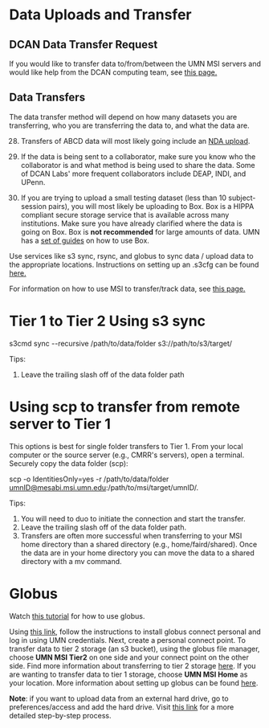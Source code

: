 # Data Uploads and Transfer

## DCAN Data Transfer Request

If you would like to transfer data to/from/between the UMN MSI servers and would like help from the DCAN computing team, see [this page.](requests.md)

## Data Transfers

The data transfer method will depend on how many datasets you are transferring, who you are transferring the data to, and what the data are.

28. Transfers of ABCD data will most likely going include an [NDA upload](https://github.com/DCAN-Labs/nda-bids-upload). 

29. If the data is being sent to a collaborator, make sure you know who the collaborator is and what method is being used to share the data. Some of DCAN Labs' more frequent collaborators include DEAP, INDI, and UPenn.

30. If you are trying to upload a small testing dataset (less than 10 subject-session pairs), you will most likely be uploading to Box. Box is a HIPPA compliant secure storage service that is available across many institutions. Make sure you have already clarified where the data is going on Box. Box is **not recommended** for large amounts of data. UMN has a [set of guides](https://it.umn.edu/services-technologies/self-help-guides/box-secure-storage-work-files-folders) on how to use Box.

Use services like s3 sync, rsync, and globus to sync data / upload data to the appropriate locations. Instructions on setting up an .s3cfg can be found [here.](s3.md)

For information on how to use MSI to transfer/track data, see [this page.](storage.md)

# Tier 1 to Tier 2 Using s3 sync  

s3cmd sync --recursive /path/to/data/folder s3://path/to/s3/target/

Tips: 
1. Leave the trailing slash off of the data folder path

# Using scp to transfer from remote server to Tier 1

This options is best for single folder transfers to Tier 1. From your local computer or the source server (e.g., CMRR's servers), open a terminal. Securely copy the data folder (scp):

scp -o IdentitiesOnly=yes -r /path/to/data/folder umnID@mesabi.msi.umn.edu:/path/to/msi/target/umnID/.

Tips: 
1. You will need to duo to initiate the connection and start the transfer. 
2. Leave the trailing slash off of the data folder path.
3. Transfers are often more successful when transferring to your MSI home directory than a shared directory (e.g., home/faird/shared). Once the data are in your home directory you can move the data to a shared directory with a mv command. 

# Globus

Watch [this tutorial](https://drive.google.com/file/d/1Yb_5L9pxIl0fquAtC83XeYleRl_uJo6S/view?usp=drive_link) for how to use globus.


Using [this link](https://docs.globus.org/globus-connect-personal/), follow the instructions to install globus connect personal and log in using UMN credentials. Next, create a personal connect point. To transfer data to tier 2 storage (an s3 bucket), using the globus file manager, choose **UMN MSI Tier2** on one side and your connect point on the other side. Find more information about transferring to tier 2 storage [here](https://www.msi.umn.edu/support/faq/how-do-i-use-globus-transfer-data-second-tier-storage-msi). If you are wanting to transfer data to tier 1 storage, choose **UMN MSI Home** as your location. More information about setting up globus can be found [here](https://www.msi.umn.edu/support/faq/how-do-i-use-globus-transfer-data-msi-0).


**Note**: if you want to upload data from an external hard drive, go to preferences/access and add the hard drive. Visit [this link](https://docs.globus.org/how-to/globus-connect-personal-windows/#configuration) for a more detailed step-by-step process. 
